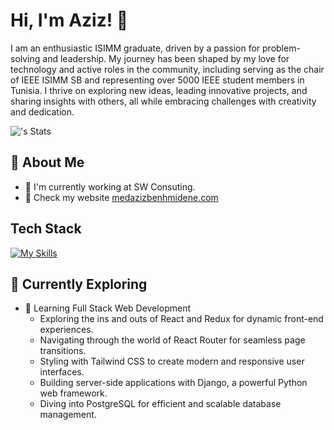 # Hi, I'm Aziz! 👋

I am an enthusiastic ISIMM graduate, driven by a passion for problem-solving and leadership. My journey has been shaped by my love for technology and active roles in the community, including serving as the chair of IEEE ISIMM SB and representing over 5000 IEEE student members in Tunisia. I thrive on exploring new ideas, leading innovative projects, and sharing insights with others, all while embracing challenges with creativity and dedication.

![<Zouno23>'s Stats](https://github-readme-streak-stats.herokuapp.com/?user=zouno23)

## 🚀 About Me

- 🔭 I'm currently working at SW Consuting.
- 📝 Check my website [medazizbenhmidene.com](https://medzizbenhmidene.com)


## Tech Stack
[![My Skills](https://skillicons.dev/icons?i=js,html,css,wasm)](https://skillicons.dev)

## 🌱 Currently Exploring

- 🚀 Learning Full Stack Web Development
  - Exploring the ins and outs of React and Redux for dynamic front-end experiences.
  - Navigating through the world of React Router for seamless page transitions.
  - Styling with Tailwind CSS to create modern and responsive user interfaces.
  - Building server-side applications with Django, a powerful Python web framework.
  - Diving into PostgreSQL for efficient and scalable database management.





<!--

Here are some ideas to get you started:

- 🔭 I’m currently working on ...
- 🌱 I’m currently learning ...
- 👯 I’m looking to collaborate on ...
- 🤔 I’m looking for help with ...
- 💬 Ask me about ...
- 📫 How to reach me: ...
- 😄 Pronouns: ...
- ⚡ Fun fact: ...
-->
